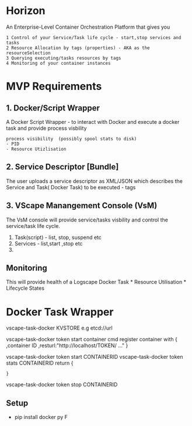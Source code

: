 # Horizon 

An Enterprise-Level Container Orchestration Platform that gives you  

	1 Control of your Service/Task life cycle - start,stop services and tasks 
	2 Resource Allocation by tags (properties) - AKA as the resourceSelection 
	3 Querying executing/tasks resources by tags 
	4 Monitoring of your container instances 


# MVP Requirements 



## 1. Docker/Script Wrapper 

 A Docker Script Wrapper - to interact with Docker and execute a docker task and provide process visbility 

	process visibility  (possibly spool stats to disk) 
	- PID 
	- Resource Utizlisation 


## 2. Service Descriptor [Bundle] 
 The user uploads a service descriptor as XML/JSON which describes the Service and Task( Docker Task)  to be executed 
	- tags 


## 3. VScape Manangement Console (VsM) 
 The VsM console will provide service/tasks visbility and control the service/task life cycle.

 1. Task(script) -  list, stop, suspend etc 
 2. Services - list,start ,stop etc 
 3.  


## Monitoring 

 This will provide health of a Logscape Docker Task
	* Resource Utilisation
	* Lifecycle States  



# Docker Task Wrapper 

 vscape-task-docker  KVSTORE 
	e.g etcd://url 

 vscape-task-docker token start container cmd 
	register container with {
		,container ID 
		,resturl:"http://localhost/TOKEN/ ..." 
	}

 vscape-task-docker token start CONTAINERID
 vscape-task-docker token stats CONTAINERID 
	return {
		
	}
 vscape-task-docker token stop  CONTAINERID 
 


## Setup 
 * pip install docker py F
